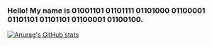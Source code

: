 ### Hello! My name is 01001101 01101111 01101000 01100001 01101101 01101101 01100001 01100100.

[![Anurag's GitHub stats](https://github-readme-stats.vercel.app/api?username=shahnazi2002&theme=transparent&hide=contribs,issues,commits,prs&hide_rank=true&show_icons=true)](https://github.com/anuraghazra/github-readme-stats)
